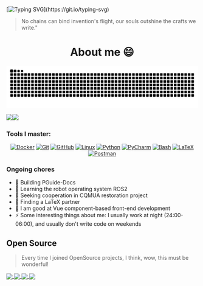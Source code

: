 [![Typing SVG](https://readme-typing-svg.demolab.com?font=Fira+Code&pause=1000&width=600&lines=Hello%2C+I'm+Lyrlark%2C+you+can+call+me+rand777.)](https://git.io/typing-svg)

> No chains can bind invention's flight, our souls outshine the crafts we write."

<h1 align="center" >About me 😄</h1>
<picture>
  <source media="(prefers-color-scheme: dark)" srcset="https://raw.githubusercontent.com/Lyrlark/Lyrlark/output/github-contribution-grid-snake-dark.svg">
  <source media="(prefers-color-scheme: light)" srcset="https://raw.githubusercontent.com/Lyrlark/Lyrlark/output/github-contribution-grid-snake.svg">
  <img alt="github contribution grid snake animation" src="https://raw.githubusercontent.com/Lyrlark/Lyrlark/output/github-contribution-grid-snake.svg">
</picture>

<img align="" height="140px" src="https://github-readme-stats.vercel.app/api?username=Lyrlark&hide_title=true&hide_border=true&show_icons=true&include_all_commits=true&line_height=21&bg_color=0,EC6C6C,FFD479,FFFC79,73FA79&theme=graywhite&locale=cn" /><img align="" height="140px" src="https://github-readme-stats.vercel.app/api/top-langs/?username=Lyrlark&hide_title=true&hide_border=true&layout=compact&bg_color=0,73FA79,73FDFF,D783FF&theme=graywhite&locale=cn" />

### Tools I master:

<p align="center">
    <a href="https://www.docker.com/" target="_blank"><img src="https://skillicons.dev/icons?i=docker&theme=dark" alt="Docker"/></a>
    <a href="https://git-scm.com/" target="_blank"><img src="https://skillicons.dev/icons?i=git&theme=dark" alt="Git"/></a>
    <a href="https://github.com/" target="_blank"><img src="https://skillicons.dev/icons?i=github&theme=dark" alt="GitHub"/></a>
    <a href="https://www.linux.org/" target="_blank"><img src="https://skillicons.dev/icons?i=linux&theme=dark" alt="Linux"/></a>
    <a href="https://www.python.org/" target="_blank"><img src="https://skillicons.dev/icons?i=py&theme=dark" alt="Python"/></a>
    <a href="https://www.jetbrains.com/pycharm/" target="_blank"><img src="https://skillicons.dev/icons?i=pycharm&theme=dark" alt="PyCharm"/></a>
    <a href="https://www.gnu.org/software/bash/" target="_blank"><img src="https://skillicons.dev/icons?i=bash&theme=dark" alt="Bash"/></a>
    <a href="https://www.latex-project.org/" target="_blank"><img src="https://skillicons.dev/icons?i=latex&theme=dark" alt="LaTeX"/></a>
    <a href="https://www.postman.com/" target="_blank"><img src="https://skillicons.dev/icons?i=postman&theme=dark" alt="Postman"/></a>
</p>

### Ongoing chores

- 🔭 Building PGuide-Docs
- 🌱 Learning the robot operating system ROS2
- 👯 Seeking cooperation in CQMUA restoration project
- 🤔 Finding a LaTeX partner
- 💬 I am good at Vue component-based front-end development
- ⚡ Some interesting things about me: I usually work at night (24:00-06:00), and usually don't write code on weekends

## Open Source

> Every time I joined OpenSource projects, I think, wow, this must be wonderful!

<a href="https://github.com/Lyrlark/PGuide-Docs">
  <img height="140px" align="center" src="https://github-readme-stats.vercel.app/api/pin/?username=Lyrlark&repo=PGuide-Docs&theme=ambient_gradient&show_owner=true&hide_border=true" />
</a>
<a href="https://github.com/PGuideDev/when2eat">
  <img height="140px" align="center" src="https://github-readme-stats.vercel.app/api/pin/?username=PGuideDev&repo=when2eat&theme=ambient_gradient&show_owner=true&hide_border=true" />
</a>

<a href="https://github.com/CQMUA/ServerCenter4CQMUA">
  <img height="140px" align="center" src="https://github-readme-stats.vercel.app/api/pin/?username=CQMUA&repo=ServerCenter4CQMUA&theme=ambient_gradient&show_owner=true&hide_border=true" />
</a>
<a href="https://github.com/PGuideDev/async-my-docker">
  <img height="140px" align="center" src="https://github-readme-stats.vercel.app/api/pin/?username=PGuideDev&repo=async-my-docker&theme=ambient_gradient&show_owner=true&hide_border=true" />
</a>


